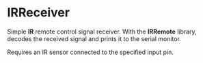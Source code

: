# IRReceiver

Simple **IR** remote control signal receiver. With the **IRRemote** library, decodes the received signal and prints it to the serial monitor.  

Requires an IR sensor connected to the specified input pin.
